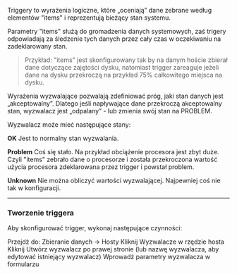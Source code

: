Triggery to wyrażenia logiczne, które „oceniają” dane zebrane według elementów "items" i reprezentują bieżący stan systemu.

Parametry "items" służą do gromadzenia danych systemowych, zaś trigery odpowiadają za śledzenie tych danych przez cały czas w oczekiwaniu na zadeklarowany stan. 

> Przykład: "items" jest skonfigurowany tak by na danym hoście zbierał dane dotyczące zajętości dysku, natomiast trigger zareaguje jeżeli dane na dysku przekroczą na przykład 75% całkowitego miejsca na dysku.

Wyrażenia wyzwalające pozwalają zdefiniować próg, jaki stan danych jest „akceptowalny”. Dlatego jeśli napływające dane przekroczą akceptowalny stan, wyzwalacz jest „odpalany” - lub zmienia swój stan na PROBLEM.

Wyzwalacz może mieć następujące stany:

**OK**
  Jest to normalny stan wyzwalania.

**Problem**
  Coś się stało. Na przykład obciążenie procesora jest zbyt duże. Czyli "items" zebrało dane o procesorze i została przekroczona wartość użycia procesora zdeklarowana przez trigger i powstał problem. 

**Unknown**
  Nie można obliczyć wartości wyzwalającej. Najpewniej coś nie tak w konfiguracji.
___



### Tworzenie triggera

Aby skonfigurować trigger, wykonaj następujące czynności:

Przejdź do: Zbieranie danych → Hosty
Kliknij Wyzwalacze w rzędzie hosta
Kliknij Utwórz wyzwalacz po prawej stronie (lub nazwę wyzwalacza, aby edytować istniejący wyzwalacz)
Wprowadź parametry wyzwalacza w formularzu